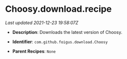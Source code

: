 # Choosy.download.recipe

_Last updated 2021-12-23 19:58:07Z_

- **Description**: Downloads the latest version of Choosy.

- **Identifier**: `com.github.foigus.download.Choosy`

- **Parent Recipes**: `None`